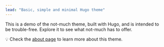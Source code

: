 ```yaml
---
lead: "Basic, simple and minimal Hugo theme"
---
```


This is a demo of the not-much theme, built with Hugo, and is intended to be trouble-free. Explore it to see what not-much has to offer.

💡 Check the [about page](./about) to learn more about this theme.